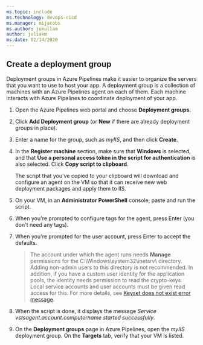 ```yaml
---
ms.topic: include
ms.technology: devops-cicd
ms.manager: mijacobs
ms.author: jukullam
author: juliakm
ms.date: 02/14/2020
---
```


## Create a deployment group

Deployment groups in Azure Pipelines make it easier to organize the servers that you want to use to host your app. A deployment group is a collection of machines with an Azure Pipelines agent on each of them. Each machine interacts with Azure Pipelines to coordinate deployment of your app.

1.  Open the Azure Pipelines web portal and choose **Deployment groups**.

1.  Click **Add Deployment group** (or **New** if there are already deployment groups in place).

1.  Enter a name for the group, such as _myIIS_, and then click **Create**.

1.  In the **Register machine** section, make sure that **Windows** is selected, and that **Use a personal access token in the script for authentication** is also selected. Click **Copy script to clipboard**.

    The script that you've copied to your clipboard will download and configure an agent on the VM so that it can receive new web deployment packages and apply them to IIS.

1.  On your VM, in an **Administrator PowerShell** console, paste and run the script.

1.  When you're prompted to configure tags for the agent, press Enter (you don't need any tags).

1.  When you're prompted for the user account, press Enter to accept the defaults.

    > The account under which the agent runs needs **Manage** permissions for the C:\Windows\system32\inetsrv\ directory.
    > Adding non-admin users to this directory is not recommended. In addition, if you have a custom user identity for the application pools,
    > the identity needs permission to read the crypto-keys. Local service accounts and user accounts must be given read access for this.
    > For more details, see [Keyset does not exist error message](https://support.microsoft.com/help/977754/-keyset-does-not-exist-error-message-when-you-try-to-change-the-identi).

1.  When the script is done, it displays the message _Service vstsagent.account.computername started successfully_.

1.  On the **Deployment groups** page in Azure Pipelines, open the _myIIS_ deployment group. On the **Targets** tab, verify that your VM is listed.
